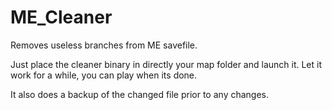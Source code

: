 # ME_Cleaner

Removes useless branches from ME savefile.

Just place the cleaner binary in directly your map folder and launch it.
Let it work for a while, you can play when its done.

It also does a backup of the changed file prior to any changes. 
